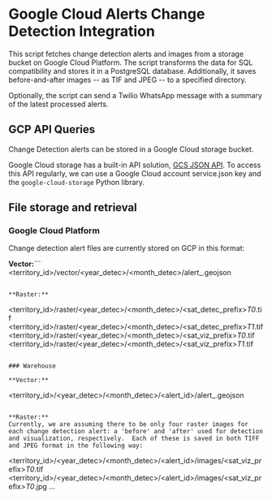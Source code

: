 # Google Cloud Alerts Change Detection Integration

This script fetches change detection alerts and images from a storage bucket on Google Cloud Platform. The script transforms the data for SQL compatibility and stores it in a PostgreSQL database. Additionally, it saves before-and-after images -- as TIF and JPEG -- to a specified directory. 

Optionally, the script can send a Twilio WhatsApp message with a summary of the latest processed alerts.

## GCP API Queries

Change Detection alerts can be stored in a Google Cloud storage bucket.

Google Cloud storage has a built-in API solution, [GCS JSON API](https://cloud.google.com/storage/docs/json_api). To access this API regularly, we can use a Google Cloud account service.json key and the `google-cloud-storage` Python library.

## File storage and retrieval

### Google Cloud Platform

Change detection alert files are currently stored on GCP in this format:

**Vector:**```
<territory_id>/vector/<year_detec>/<month_detec>/alert_<id>.geojson
```

**Raster:**

```
<territory_id>/raster/<year_detec>/<month_detec>/<sat_detec_prefix>_T0_<id>.tif
<territory_id>/raster/<year_detec>/<month_detec>/<sat_detec_prefix>_T1_<id>.tif
<territory_id>/raster/<year_detec>/<month_detec>/<sat_viz_prefix>_T0_<id>.tif
<territory_id>/raster/<year_detec>/<month_detec>/<sat_viz_prefix>_T1_<id>.tif
```

### Warehouse

**Vector:**
```
<territory_id>/<year_detec>/<month_detec>/<alert_id>/alert_<id>.geojson
```

**Raster:**
Currently, we are assuming there to be only four raster images for each change detection alert: a 'before' and 'after' used for detection and visualization, respectively.  Each of these is saved in both TIFF and JPEG format in the following way:

```
<territory_id>/<year_detec>/<month_detec>/<alert_id>/images/<sat_viz_prefix>_T0_<id>.tif
<territory_id>/<year_detec>/<month_detec>/<alert_id>/images/<sat_viz_prefix>_T0_<id>.jpg
...
```
